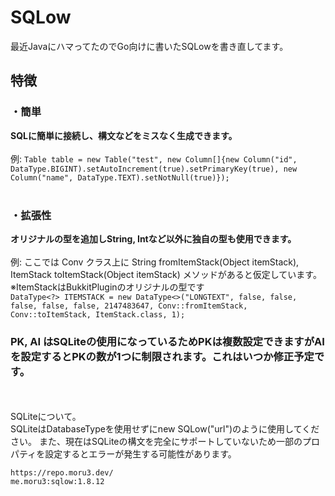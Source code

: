 # SQLow
最近JavaにハマってたのでGo向けに書いたSQLowを書き直してます。
## 特徴
### ・簡単
<b>SQLに簡単に接続し、構文などをミスなく生成できます。</b><br><br>
例: ```Table table = new Table("test", new Column[]{new Column("id", DataType.BIGINT).setAutoIncrement(true).setPrimaryKey(true), new Column("name", DataType.TEXT).setNotNull(true)});```
<br>
<br>
### ・拡張性
<b>オリジナルの型を追加しString, Intなど以外に独自の型も使用できます。</b><br><br>
例: ここでは Conv クラス上に String fromItemStack(Object itemStack), ItemStack toItemStack(Object itemStack) メソッドがあると仮定しています。<br>※ItemStackはBukkitPluginのオリジナルの型です
<br>
```DataType<?> ITEMSTACK = new DataType<>("LONGTEXT", false, false, false, false, false, 2147483647, Conv::fromItemStack, Conv::toItemStack, ItemStack.class, 1);```
<br>
### PK, AI はSQLiteの使用になっているためPKは複数設定できますがAIを設定するとPKの数が1つに制限されます。これはいつか修正予定です。
<br>
<br>
SQLiteについて。<br>
SQLiteはDatabaseTypeを使用せずにnew SQLow("url")のように使用してください。
また、現在はSQLiteの構文を完全にサポートしていないため一部のプロパティを設定するとエラーが発生する可能性があります。

```https://repo.moru3.dev/```<br>
```me.moru3:sqlow:1.8.12```
